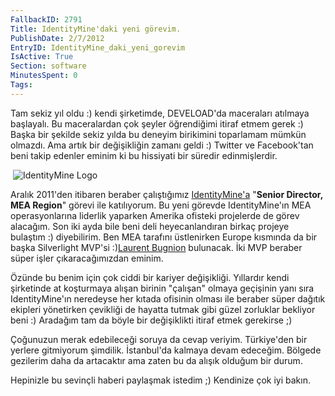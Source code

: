 ```yaml
---
FallbackID: 2791
Title: IdentityMine'daki yeni görevim.
PublishDate: 2/7/2012
EntryID: IdentityMine_daki_yeni_gorevim
IsActive: True
Section: software
MinutesSpent: 0
Tags: 
---
```

Tam sekiz yıl oldu :) kendi şirketimde, DEVELOAD'da maceraları atılmaya
başlayalı. Bu maceralardan çok şeyler öğrendiğimi itiraf etmem gerek :)
Başka bir şekilde sekiz yılda bu deneyim birikimini toparlamam mümkün
olmazdı. Ama artık bir değişikliğin zamanı geldi :) Twitter ve
Facebook'tan beni takip edenler eminim ki bu hissiyati bir süredir
edinmişlerdir.

 ![IdentityMine
Logo](http://cdn.daron.yondem.com/assets/2791/identitymine.png)

Aralık 2011'den itibaren beraber çalıştığımız
[IdentityMine'a](http://www.identitymine.com/) "**Senior Director, MEA
Region**" görevi ile katılıyorum. Bu yeni görevde IdentityMine'ın MEA
operasyonlarına liderlik yaparken Amerika ofisteki projelerde de görev
alacağım. Son iki ayda bile beni deli heyecanlandıran birkaç projeye
bulaştım :) diyebilirim. Ben MEA tarafını üstlenirken Europe kısmında da
bir başka Silverlight MVP'si :)[Laurent
Bugnion](http://www.galasoft.ch/) bulunacak. İki MVP beraber süper işler
çıkaracağımızdan eminim.

Özünde bu benim için çok ciddi bir kariyer değişikliği. Yıllardır kendi
şirketinde at koşturmaya alışan birinin "çalışan" olmaya geçişinin yanı
sıra IdentityMine'ın neredeyse her kıtada ofisinin olması ile beraber
süper dağıtık ekipleri yönetirken çevikliği de hayatta tutmak gibi güzel
zorluklar bekliyor beni :) Aradağım tam da böyle bir değişiklikti itiraf
etmek gerekirse ;)

Çoğunuzun merak edebileceği soruya da cevap veriyim. Türkiye'den bir
yerlere gitmiyorum şimdilik. İstanbul'da kalmaya devam edeceğim. Bölgede
gezilerim daha da artacaktır ama zaten bu da alışık olduğum bir durum.

Hepinizle bu sevinçli haberi paylaşmak istedim ;) Kendinize çok iyi
bakın.


